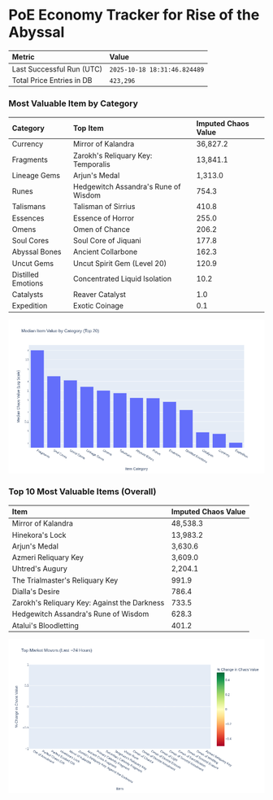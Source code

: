 # PoE Economy Tracker for Rise of the Abyssal

<!-- START_MAINTENANCE -->
| Metric | Value |
|:---|:---|
| Last Successful Run (UTC) | `2025-10-18 18:31:46.824489` |
| Total Price Entries in DB | `423,296` |

<!-- END_MAINTENANCE -->

<!-- START_DATAFRAME_DEBUG -->
<!-- END_DATAFRAME_DEBUG -->

<!-- START_CATEGORY_ANALYSIS -->
### Most Valuable Item by Category
| Category | Top Item | Imputed Chaos Value |
| :--- | :--- | :--- |
| Currency | Mirror of Kalandra | 36,827.2 |
| Fragments | Zarokh's Reliquary Key: Temporalis | 13,841.1 |
| Lineage Gems | Arjun's Medal | 1,313.0 |
| Runes | Hedgewitch Assandra's Rune of Wisdom | 754.3 |
| Talismans | Talisman of Sirrius | 410.8 |
| Essences | Essence of Horror | 255.0 |
| Omens | Omen of Chance | 206.2 |
| Soul Cores | Soul Core of Jiquani | 177.8 |
| Abyssal Bones | Ancient Collarbone | 162.3 |
| Uncut Gems | Uncut Spirit Gem (Level 20) | 120.9 |
| Distilled Emotions | Concentrated Liquid Isolation | 10.2 |
| Catalysts | Reaver Catalyst | 1.0 |
| Expedition | Exotic Coinage | 0.1 |


![Category Analysis Chart](charts/category_analysis.png)
<!-- END_ANALYSIS -->

<!-- START_ANALYSIS -->
### Top 10 Most Valuable Items (Overall)
| Item | Imputed Chaos Value |
| :--- | :--- |
| Mirror of Kalandra | 48,538.3 |
| Hinekora's Lock | 13,983.2 |
| Arjun's Medal | 3,630.6 |
| Azmeri Reliquary Key | 3,609.0 |
| Uhtred's Augury | 2,204.1 |
| The Trialmaster's Reliquary Key | 991.9 |
| Dialla's Desire | 786.4 |
| Zarokh's Reliquary Key: Against the Darkness | 733.5 |
| Hedgewitch Assandra's Rune of Wisdom | 628.3 |
| Atalui's Bloodletting | 401.2 |


![Market Movers Chart](charts/market_movers.png)
<!-- END_ANALYSIS -->
